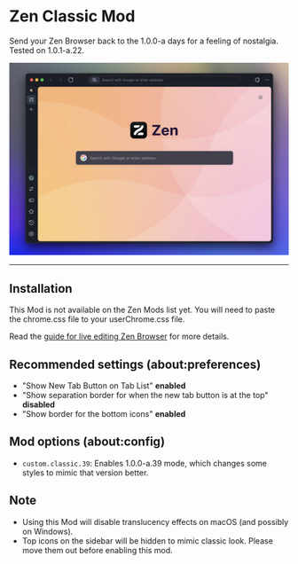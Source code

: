 # Zen Classic Mod
Send your Zen Browser back to the 1.0.0-a days for a feeling of nostalgia. Tested on 1.0.1-a.22.

![](https://github.com/greeeen-dev/zen-classic-mod/blob/main/image.png?raw=true)

---

## Installation
This Mod is not available on the Zen Mods list yet. You will need to paste the chrome.css file to your
userChrome.css file.

Read the [guide for live editing Zen Browser](https://docs.zen-browser.app/guides/live-editing) for more
details.

## Recommended settings (about:preferences)
- "Show New Tab Button on Tab List" **enabled**
- "Show separation border for when the new tab button is at the top" **disabled**
- "Show border for the bottom icons" **enabled**

## Mod options (about:config)
- `custom.classic.39`: Enables 1.0.0-a.39 mode, which changes some styles to mimic that version better.

## Note
- Using this Mod will disable translucency effects on macOS (and possibly on Windows).
- Top icons on the sidebar will be hidden to mimic classic look. Please move them out before enabling this mod.
